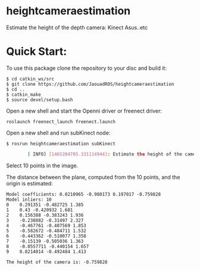 # heightcameraestimation
Estimate the height of the depth camera: Kinect Asus..etc


Quick Start:
===============

To use this package clone the repository to your disc and build it:

    $ cd catkin_ws/src 
    $ git clone https://github.com/JaouadROS/heightcameraestimation
    $ cd ..
    $ catkin_make
    $ source devel/setup.bash

Open a new shell and start the Openni driver or freenect driver:

    roslaunch freenect_launch freenect.launch

Open a new shell and run subKinect node:

    $ rosrun heightcameraestimation subKinect 
```sh
        [ INFO] [1465204785.331114944]: Estimate the height of the camera
```

Select 10 points in the image. 

The distance between the plane, computed from the 10 points, and the origin is estimated:

    Model coefficients: 0.0210965 -0.980173 0.197017 -0.759828
    Model inliers: 10
    0    0.291351 -0.482725 1.385
    1    0.43 -0.420932 1.681
    2    0.156388 -0.383243 1.936
    3    -0.238882 -0.31497 2.327
    4    -0.467761 -0.407569 1.853
    5    -0.582672 -0.484711 1.532
    6    -0.443362 -0.510077 1.358
    7    -0.15139 -0.505036 1.363
    8    -0.0557711 -0.440154 1.657
    9    0.0214014 -0.492484 1.413
    
    The height of the camera is: -0.759828
